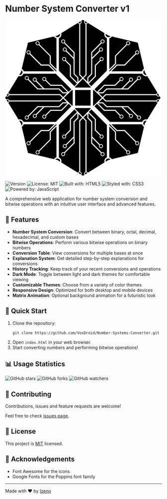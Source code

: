 # Number System Converter v1
![Number Systems Converter](https://raw.githubusercontent.com/VoxDroid/Number-Systems-Converter/refs/heads/main/img/nsc.png)

![Version](https://img.shields.io/badge/version-1.0.0-blue.svg?cacheSeconds=2592000)
![License: MIT](https://img.shields.io/badge/License-MIT-yellow.svg)
![Built with: HTML5](https://img.shields.io/badge/Built%20with-HTML5-E34F26?logo=html5&logoColor=white)
![Styled with: CSS3](https://img.shields.io/badge/Styled%20with-CSS3-1572B6?logo=css3&logoColor=white)
![Powered by: JavaScript](https://img.shields.io/badge/Powered%20by-JavaScript-F7DF1E?logo=javascript&logoColor=black)

A comprehensive web application for number system conversion and bitwise operations with an intuitive user interface and advanced features.

## 🌟 Features

- **Number System Conversion**: Convert between binary, octal, decimal, hexadecimal, and custom bases
- **Bitwise Operations**: Perform various bitwise operations on binary numbers
- **Conversion Table**: View conversions for multiple bases at once
- **Explanation System**: Get detailed step-by-step explanations for conversions
- **History Tracking**: Keep track of your recent conversions and operations
- **Dark Mode**: Toggle between light and dark themes for comfortable viewing
- **Customizable Themes**: Choose from a variety of color themes
- **Responsive Design**: Optimized for both desktop and mobile devices
- **Matrix Animation**: Optional background animation for a futuristic look

## 🚀 Quick Start

1. Clone the repository:
   ```bash
   git clone https://github.com/VoxDroid/Number-Systems-Converter.git
   ```
2. Open `index.html` in your web browser.
3. Start converting numbers and performing bitwise operations!

## 📊 Usage Statistics

![GitHub stars](https://img.shields.io/github/stars/VoxDroid/Number-Systems-Converter?style=social)
![GitHub forks](https://img.shields.io/github/forks/VoxDroid/Number-Systems-Converter?style=social)
![GitHub watchers](https://img.shields.io/github/watchers/VoxDroid/Number-Systems-Converter?style=social)

## 🤝 Contributing

Contributions, issues and feature requests are welcome!

Feel free to check [issues page](https://github.com/VoxDroid/Number-Systems-Converter/issues).

## 📝 License

This project is [MIT](https://opensource.org/licenses/MIT) licensed.

## 🙏 Acknowledgements

- Font Awesome for the icons
- Google Fonts for the Poppins font family

---

Made with ❤️ by [Izeno](https://github.com/VoxDroid)

